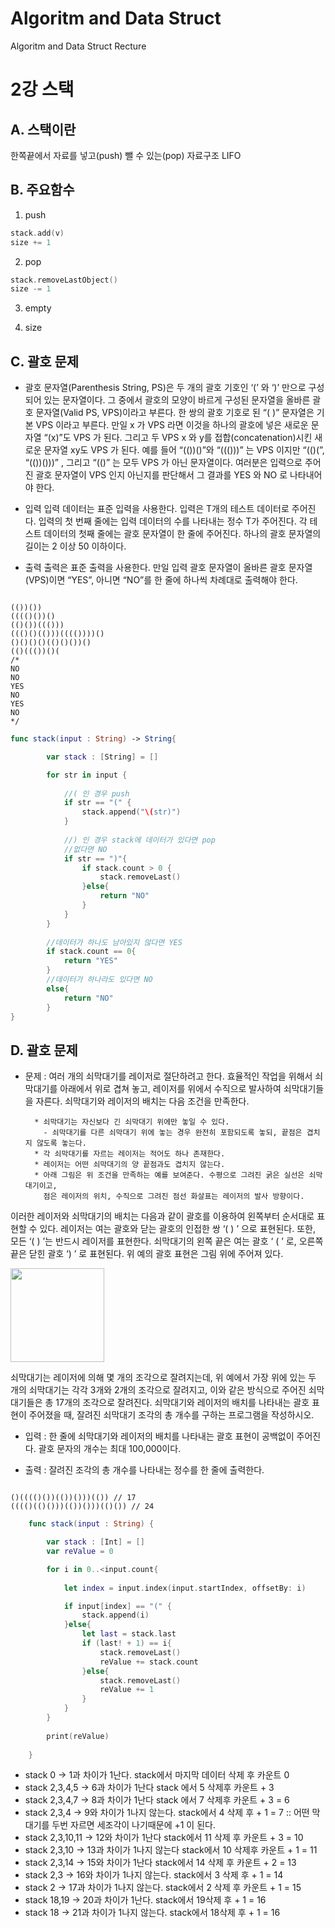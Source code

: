 # Algoritm and Data Struct
Algoritm and Data Struct Recture

2강 스택
===========
## A. 스택이란
한쪽끝에서 자료를 넣고(push) 뺄 수 있는(pop) 자료구조 LIFO

## B. 주요함수
1. push
``` swift
stack.add(v)
size += 1
```
2. pop
``` swift
stack.removeLastObject()
size -= 1
```
3. empty

4. size

## C. 괄호 문제
* 괄호 문자열(Parenthesis String, PS)은 두 개의 괄호 기호인 ‘(’ 와 ‘)’ 만으로 구성되어 있는 문자열이다. 
그 중에서 괄호의 모양이 바르게 구성된 문자열을 올바른 괄호 문자열(Valid PS, VPS)이라고 부른다. 한 쌍의 괄호 기호로 된 “( )” 문자열은 기본 VPS 이라고 부른다. 
만일 x 가 VPS 라면 이것을 하나의 괄호에 넣은 새로운 문자열 “(x)”도 VPS 가 된다. 그리고 두 VPS x 와 y를 접합(concatenation)시킨 새로운 문자열 xy도 
VPS 가 된다. 예를 들어 “(())()”와 “((()))” 는 VPS 이지만 “(()(”, “(())()))” , 그리고 “(()” 는 모두 VPS 가 아닌 문자열이다. 
여러분은 입력으로 주어진 괄호 문자열이 VPS 인지 아닌지를 판단해서 그 결과를 YES 와 NO 로 나타내어야 한다. 

* 입력
입력 데이터는 표준 입력을 사용한다. 입력은 T개의 테스트 데이터로 주어진다. 입력의 첫 번째 줄에는 입력 데이터의 수를 나타내는 정수 T가 주어진다. 
각 테스트 데이터의 첫째 줄에는 괄호 문자열이 한 줄에 주어진다. 하나의 괄호 문자열의 길이는 2 이상 50 이하이다. 

* 출력
출력은 표준 출력을 사용한다. 만일 입력 괄호 문자열이 올바른 괄호 문자열(VPS)이면 “YES”, 아니면 “NO”를 한 줄에 하나씩 차례대로 출력해야 한다. 

<pre><code>
(())())
(((()())()
(()())((()))
((()()(()))(((())))()
()()()()(()()())()
(()((())()(
/*
NO
NO
YES
NO
YES
NO
*/
</pre></code>
``` swift
func stack(input : String) -> String{

        var stack : [String] = []

        for str in input {
            
            //( 인 경우 push
            if str == "(" {
                stack.append("\(str)")
            }
            
            //) 인 경우 stack에 데이터가 있다면 pop
            //없다면 NO
            if str == ")"{
                if stack.count > 0 {
                    stack.removeLast()
                }else{
                    return "NO"
                }
            }
        }
        
        //데이터가 하나도 남아있지 않다면 YES
        if stack.count == 0{
            return "YES"
        }
        //데이터가 하나라도 있다면 NO
        else{
            return "NO"
        }
}
```
## D. 괄호 문제

* 문제 : 여러 개의 쇠막대기를 레이저로 절단하려고 한다. 효율적인 작업을 위해서 쇠막대기를 아래에서 위로 겹쳐 놓고, 레이저를 위에서 수직으로 발사하여 쇠막대기들을 자른다. 쇠막대기와 레이저의 배치는 다음 조건을 만족한다.

        * 쇠막대기는 자신보다 긴 쇠막대기 위에만 놓일 수 있다. 
          - 쇠막대기를 다른 쇠막대기 위에 놓는 경우 완전히 포함되도록 놓되, 끝점은 겹치지 않도록 놓는다.
        * 각 쇠막대기를 자르는 레이저는 적어도 하나 존재한다.
        * 레이저는 어떤 쇠막대기의 양 끝점과도 겹치지 않는다. 
        * 아래 그림은 위 조건을 만족하는 예를 보여준다. 수평으로 그려진 굵은 실선은 쇠막대기이고, 
          점은 레이저의 위치, 수직으로 그려진 점선 화살표는 레이저의 발사 방향이다.

이러한 레이저와 쇠막대기의 배치는 다음과 같이 괄호를 이용하여 왼쪽부터 순서대로 표현할 수 있다.
레이저는 여는 괄호와 닫는 괄호의 인접한 쌍 ‘( ) ’ 으로 표현된다. 또한, 모든 ‘( ) ’는 반드시 레이저를 표현한다.
쇠막대기의 왼쪽 끝은 여는 괄호 ‘ ( ’ 로, 오른쪽 끝은 닫힌 괄호 ‘) ’ 로 표현된다. 
위 예의 괄호 표현은 그림 위에 주어져 있다.

<img src = "https://onlinejudgeimages.s3-ap-northeast-1.amazonaws.com/problem/10799/1.png?raw=true" height = 150>

쇠막대기는 레이저에 의해 몇 개의 조각으로 잘려지는데, 위 예에서 가장 위에 있는 두 개의 쇠막대기는 각각 3개와 2개의 조각으로 잘려지고, 이와 같은 방식으로 주어진 쇠막대기들은 총 17개의 조각으로 잘려진다. 
쇠막대기와 레이저의 배치를 나타내는 괄호 표현이 주어졌을 때, 잘려진 쇠막대기 조각의 총 개수를 구하는 프로그램을 작성하시오.

* 입력 : 한 줄에 쇠막대기와 레이저의 배치를 나타내는 괄호 표현이 공백없이 주어진다. 괄호 문자의 개수는 최대 100,000이다. 

* 출력 : 잘려진 조각의 총 개수를 나타내는 정수를 한 줄에 출력한다.

<pre><code>
()(((()())(())()))(()) // 17
(((()(()()))(())()))(()()) // 24
</pre></code>

``` swift
    func stack(input : String) {

        var stack : [Int] = []
        var reValue = 0

        for i in 0..<input.count{
            
            let index = input.index(input.startIndex, offsetBy: i)

            if input[index] == "(" {
                stack.append(i)
            }else{
                let last = stack.last
                if (last! + 1) == i{
                    stack.removeLast()
                    reValue += stack.count
                }else{
                    stack.removeLast()
                    reValue += 1
                }
            }
        }
        
        print(reValue)
        
    }
```
* stack 0 -> 1과 차이가 1난다. stack에서 마지막 데이터 삭제 후 카운트 0
* stack 2,3,4,5 -> 6과 차이가 1난다 stack 에서 5 삭제후 카운트 + 3
* stack 2,3,4,7 -> 8과 차이가 1난다 stack 에서 7 삭제후 카운트 + 3 = 6
* stack 2,3,4 -> 9와 차이가 1나지 않는다. stack에서 4 삭제 후 + 1 = 7 :: 어떤 막대기를 두번 자르면 세조각이 나기때문에 +1 이 된다.
* stack 2,3,10,11 -> 12와 차이가 1난다 stack에서 11 삭제 후 카운트 + 3 = 10
* stack 2,3,10 -> 13과 차이가 1나지 않는다 stack에서 10 삭제후 카운트 + 1 = 11
* stack 2,3,14 -> 15와 차이가 1난다 stack에서 14 삭제 후 카운트 + 2 = 13
* stack 2,3 -> 16와 차이가 1나지 않는다. stack에서 3 삭제 후 + 1 = 14
* stack 2 -> 17과 차이가 1나지 않는다. stack에서 2 삭제 후 카운트 + 1 = 15
* stack 18,19 -> 20과 차이가 1난다. stack에서 19삭제 후 + 1 = 16
* stack 18 -> 21과 차이가 1나지 않는다. stack에서 18삭제 후 + 1 = 16
